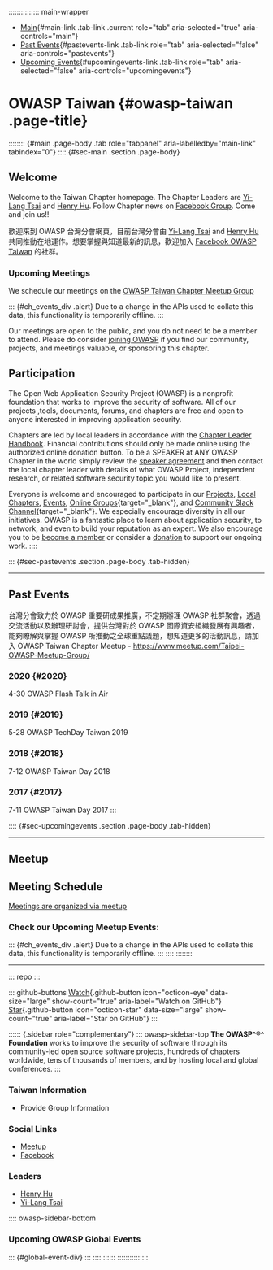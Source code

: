 ::::::::::::::: main-wrapper
- [Main](#div-main){#main-link .tab-link .current role="tab"
  aria-selected="true" aria-controls="main"}
- [Past Events](#div-pastevents){#pastevents-link .tab-link role="tab"
  aria-selected="false" aria-controls="pastevents"}
- [Upcoming Events](#div-upcomingevents){#upcomingevents-link .tab-link
  role="tab" aria-selected="false" aria-controls="upcomingevents"}

# OWASP Taiwan {#owasp-taiwan .page-title}

:::::::: {#main .page-body .tab role="tabpanel" aria-labelledby="main-link" tabindex="0"}
:::: {#sec-main .section .page-body}
## Welcome

Welcome to the Taiwan Chapter homepage. The Chapter Leaders are [Yi-Lang
Tsai](../cdn-cgi/l/email-protection.html#9ce5f5f0fdf2fbb2e8effdf5dcf3ebfdefecb2f3eefb)
and [Henry
Hu](../cdn-cgi/l/email-protection.html#1c7479726e653274695c736b7d6f6c32736e7b).
Follow Chapter news on [Facebook
Group](https://www.facebook.com/groups/owasptaiwan). Come and join us!!

歡迎來到 OWASP 台灣分會網頁，目前台灣分會由 [Yi-Lang
Tsai](../cdn-cgi/l/email-protection.html#bec7d7d2dfd0d990cacddfd7fed1c9dfcdce90d1ccd9)
and [Henry
Hu](../cdn-cgi/l/email-protection.html#84ece1eaf6fdaaecf1c4ebf3e5f7f4aaebf6e3)
共同推動在地運作。想要掌握與知道最新的訊息，歡迎加入 [Facebook OWASP
Taiwan](https://www.facebook.com/groups/owasptaiwan) 的社群。

### Upcoming Meetings

We schedule our meetings on the [OWASP Taiwan Chapter Meetup
Group](https://www.meetup.com/Taipei-OWASP-Meetup-Group/)

::: {#ch_events_div .alert}
Due to a change in the APIs used to collate this data, this
functionality is temporarily offline.
:::

Our meetings are open to the public, and you do not need to be a member
to attend. Please do consider [joining OWASP](../membership/index.html)
if you find our community, projects, and meetings valuable, or
sponsoring this chapter.

## Participation

The Open Web Application Security Project (OWASP) is a nonprofit
foundation that works to improve the security of software. All of our
projects ,tools, documents, forums, and chapters are free and open to
anyone interested in improving application security.

Chapters are led by local leaders in accordance with the [Chapter Leader
Handbook](../www-policy/rules-of-procedure/chapter-handbook.html).
Financial contributions should only be made online using the authorized
online donation button. To be a SPEAKER at ANY OWASP Chapter in the
world simply review the [speaker
agreement](../www-policy/speaker-agreement.html) and then contact the
local chapter leader with details of what OWASP Project, independent
research, or related software security topic you would like to present.

Everyone is welcome and encouraged to participate in our
[Projects](../projects/index.html), [Local
Chapters](../chapters/index.html), [Events](../events/index.html),
[Online
Groups](https://groups.google.com/a/owasp.com/){target="_blank"}, and
[Community Slack Channel](https://owasp.slack.com/){target="_blank"}. We
especially encourage diversity in all our initiatives. OWASP is a
fantastic place to learn about application security, to network, and
even to build your reputation as an expert. We also encourage you to be
[become a member](../membership) or consider a
[donation](../donate/index.html) to support our ongoing work.
::::

::: {#sec-pastevents .section .page-body .tab-hidden}

------------------------------------------------------------------------

## Past Events

台灣分會致力於 OWASP 重要研成果推廣，不定期辦理 OWASP
社群聚會，透過交流活動以及辦理研討會，提供台灣對於 OWASP
國際資安組織發展有興趣者，能夠瞭解與掌握 OWASP
所推動之全球重點議題，想知道更多的活動訊息，請加入 OWASP Taiwan Chapter
Meetup - https://www.meetup.com/Taipei-OWASP-Meetup-Group/

### 2020 {#2020}

4-30 OWASP Flash Talk in Air

### 2019 {#2019}

5-28 OWASP TechDay Taiwan 2019

### 2018 {#2018}

7-12 OWASP Taiwan Day 2018

### 2017 {#2017}

7-11 OWASP Taiwan Day 2017
:::

:::: {#sec-upcomingevents .section .page-body .tab-hidden}

------------------------------------------------------------------------

## Meetup

## Meeting Schedule

[Meetings are organized via
meetup](https://www.meetup.com/Taipei-OWASP-Meetup-Group/)

### Check our Upcoming Meetup Events:

::: {#ch_events_div .alert}
Due to a change in the APIs used to collate this data, this
functionality is temporarily offline.
:::
::::
::::::::

------------------------------------------------------------------------

::: repo
:::

::: github-buttons
[Watch](https://github.com/owasp/www-chapter-taiwan/subscription){.github-button
icon="octicon-eye" data-size="large" show-count="true"
aria-label="Watch on GitHub"}
[Star](https://github.com/owasp/www-chapter-taiwan){.github-button
icon="octicon-star" data-size="large" show-count="true"
aria-label="Star on GitHub"}
:::

:::::: {.sidebar role="complementary"}
::: owasp-sidebar-top
**The OWASP^®^ Foundation** works to improve the security of software
through its community-led open source software projects, hundreds of
chapters worldwide, tens of thousands of members, and by hosting local
and global conferences.
:::

### Taiwan Information

- Provide Group Information

### Social Links

- [Meetup](https://www.meetup.com/Taipei-OWASP-Meetup-Group/)
- [Facebook](https://www.facebook.com/groups/owasptaiwan)

### Leaders

- [Henry
  Hu](../cdn-cgi/l/email-protection.html#026a676c707b2c6a77426d756371722c6d7065)
- [Yi-Lang
  Tsai](../cdn-cgi/l/email-protection.html#abd2c2c7cac5cc85dfd8cac2ebc4dccad8db85c4d9cc)

:::: owasp-sidebar-bottom
### Upcoming OWASP Global Events

::: {#global-event-div}
:::
::::
::::::
:::::::::::::::
